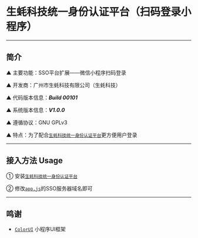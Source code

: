 # 生蚝科技统一身份认证平台（扫码登录小程序）

---

## 简介

▲ 主要功能：SSO平台扩展——微信小程序扫码登录

▲ 开发商：广州市生蚝科技有限公司（生蚝科技）

▲ 代码版本信息：***Build 00101***

▲ 系统版本信息：***V1.0.0***

▲ 遵循协议：GNU GPLv3

▲ 特点：为了配合[`生蚝科技统一身份认证平台`](https://github.com/OysterTech/OT-SSO)更方便用户登录

---

## 接入方法 Usage

① 安装[`生蚝科技统一身份认证平台`](https://github.com/OysterTech/OT-SSO)

② 修改[`app.js`](https://github.com/OysterTech/OT-SSO-MiniProgram/blob/master/app.js)的SSO服务器域名即可

---

## 鸣谢

* [`ColorUI`](https://github.com/weilanwl/ColorUI) 小程序UI框架
